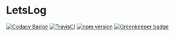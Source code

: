 # LetsLog

[![Codacy Badge](https://api.codacy.com/project/badge/Grade/338f5ab29cdf45e09d655dd2e2c0d89b)](https://app.codacy.com/app/thomas_haenig/letslog?utm_source=github.com&utm_medium=referral&utm_content=tFury/letslog&utm_campaign=badger)
[![TravisCI](https://travis-ci.org/tFury/letslog.svg?branch=master)](https://travis-ci.org/tFury/letslog)
[![npm version](https://badge.fury.io/js/letslog.svg)](https://www.npmjs.com/package/letslog) [![Greenkeeper badge](https://badges.greenkeeper.io/tFury/letslog.svg)](https://greenkeeper.io/)